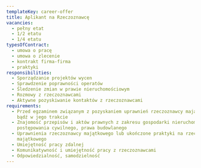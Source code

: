 ```yaml
---
templateKey: career-offer
title: Aplikant na Rzeczoznawcę
vacancies:
  - pełny etat
  - 1/2 etatu
  - 1/4 etatu
typesOfContract:
  - umowa o pracę
  - umowa o zlecenie
  - kontrakt firma-firma
  - praktyki
responsibilities:
  - Sporządzanie projektów wycen
  - Sprawdzenie poprawności operatów
  - Śledzenie zmian w prawie nieruchomościowym
  - Rozmowy z rzeczoznawcami
  - Aktywne pozyskiwanie kontaktów z rzeczoznawcami
requirements:
  - Przed egzaminem związanym z pozyskaniem uprawnień rzeczoznawcy majątkowego
    bądź w jego trakcie
  - Znajomość przepisów i aktów prawnych z zakresu gospodarki nieruchomościami,
    postępowania cywilnego, prawa budowlanego
  - Uprawnienia rzeczoznawcy majątkowego lub ukończone praktyki na rzeczoznawcę
    majątkowego
  - Umiejętność pracy zdalnej
  - Komunikatywność i umiejętność pracy z rzeczoznawcami
  - Odpowiedzialność, samodzielność
---
```

